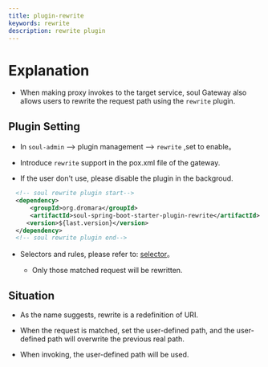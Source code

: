 ```yaml
---
title: plugin-rewrite
keywords: rewrite
description: rewrite plugin
---
```


# Explanation

* When making proxy invokes to the target service, soul Gateway also allows users to rewrite the request path using the `rewrite` plugin.


## Plugin Setting

* In `soul-admin` --> plugin management --> `rewrite` ,set to enable。

* Introduce `rewrite` support in the pox.xml file of the gateway.

* If the user don't use, please disable the plugin in the backgroud.

```xml
  <!-- soul rewrite plugin start-->
  <dependency>
      <groupId>org.dromara</groupId>
      <artifactId>soul-spring-boot-starter-plugin-rewrite</artifactId>
     <version>${last.version}</version>
  </dependency>
  <!-- soul rewrite plugin end-->
``` 

* Selectors and rules, please refer to: [selector](selector_en.md)。
 
  * Only those matched request will be rewritten.

## Situation

* As the name suggests, rewrite is a redefinition of URI. 

* When the request is matched, set the user-defined path, and the user-defined path will overwrite the previous real path.

* When invoking, the user-defined path will be used.
